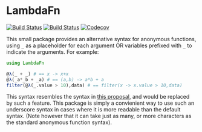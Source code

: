 # LambdaFn

[![Build Status](https://travis-ci.org/haberdashPI/LambdaFn.jl.svg?branch=master)](https://travis-ci.org/haberdashPI/LambdaFn.jl)
[![Build Status](https://ci.appveyor.com/api/projects/status/github/haberdashPI/LambdaFn.jl?svg=true)](https://ci.appveyor.com/project/haberdashPI/LambdaFn-jl)
[![Codecov](https://codecov.io/gh/haberdashPI/LambdaFn.jl/branch/master/graph/badge.svg)](https://codecov.io/gh/haberdashPI/LambdaFn.jl)

This small package provides an alternative syntax for anonymous functions,
using `_` as a placeholder for each argument OR variables prefixed with `_` to
indicate the arguments. For example:

```julia
using LambdaFn

@λ(_ + _) # == x -> x+x
@λ(_a*_b + _a) # == (a,b) -> a*b + a
filter(@λ(_.value > 10),data) # == filter(x -> x.value > 10,data)
```

This syntax resembles the syntax in [this
proposal](https://github.com/JuliaLang/julia/pull/24990), and would be
replaced by such a feature. This package is simply a convienient way to use
such an underscore syntax in cases where it is more readable than the default
syntax. (Note however that it can take just as many, or more characters as the
standard anonymous function syntax).
